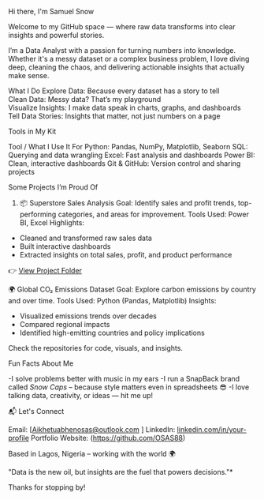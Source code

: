 Hi there, I'm Samuel Snow

Welcome to my GitHub space — where raw data transforms into clear insights and powerful stories.

I’m a Data Analyst with a passion for turning numbers into knowledge. Whether it's a messy dataset or a complex business problem, I love diving deep, cleaning the chaos, and delivering actionable insights that actually make sense.

What I Do
Explore Data:  Because every dataset has a story to tell  
Clean Data:  Messy data? That’s my playground  
Visualize Insights: I make data speak in charts, graphs, and dashboards  
Tell Data Stories: Insights that matter, not just numbers on a page

Tools in My Kit

Tool / What I Use It For 
Python: Pandas, NumPy, Matplotlib, Seaborn
SQL: Querying and data wrangling 
Excel: Fast analysis and dashboards 
Power BI: Clean, interactive dashboards 
Git & GitHub: Version control and sharing projects 

Some Projects I’m Proud Of

 1. 📦 Superstore Sales Analysis
Goal: Identify sales and profit trends, top-performing categories, and areas for improvement.
Tools Used: Power BI, Excel
Highlights:
  - Cleaned and transformed raw sales data
  - Built interactive dashboards
  - Extracted insights on total sales, profit, and product performance

👉 [View Project Folder](./Superstore-Sales-Analysis)

🌍 Global CO₂ Emissions Dataset
Goal: Explore carbon emissions by country and over time.
Tools Used: Python (Pandas, Matplotlib)
Insights:
  - Visualized emissions trends over decades
  - Compared regional impacts
  - Identified high-emitting countries and policy implications

Check the repositories for code, visuals, and insights.

Fun Facts About Me

  -I solve problems better with music in my ears
  -I run a SnapBack brand called *Snow Caps* – because style matters even in spreadsheets 😎
  -I love talking data, creativity, or ideas — hit me up!

📬 Let's Connect

Email: [Aikhetuabhenosas@outlook.com ]
LinkedIn: [linkedin.com/in/your-profile](www.linkedin.com/in/aikhetuabhen-o-53996a160)
Portfolio Website: (https://github.com/OSAS88)

Based in Lagos, Nigeria – working with the world 🌍

"Data is the new oil, but insights are the fuel that powers decisions."*

Thanks for stopping by!
